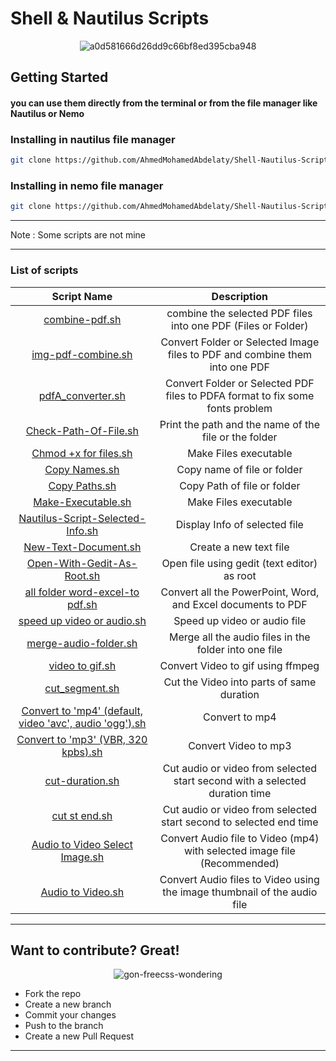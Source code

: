 # Shell & Nautilus Scripts

<div align="center">
    <img src="https://github.com/AhmedMohamedAbdelaty/Shell-Nautilus-Scripts/assets/73834838/7ce3e469-cb6b-4bb6-acad-5cfa9ccc4753" alt="a0d581666d26dd9c66bf8ed395cba948">
</div>

## Getting Started

#### you can use them directly from the terminal or from the file manager like Nautilus or Nemo

### Installing in nautilus file manager

```bash
git clone https://github.com/AhmedMohamedAbdelaty/Shell-Nautilus-Scripts ~/.local/share/nautilus/scripts
```

### Installing in nemo file manager

```bash
git clone https://github.com/AhmedMohamedAbdelaty/Shell-Nautilus-Scripts ~/.local/share/nemo/scripts
```

------

Note : Some scripts are not mine

---------

### List of scripts

| Script Name | Description |
| :---------: | :---------: |
| [combine-pdf.sh](https://github.com/AhmedMohamedAbdelaty/Shell-Nautilus-Scripts/blob/main/PDF/compine-pdf.sh) | combine the selected PDF files into one PDF (Files or Folder) |
| [img-pdf-combine.sh](https://github.com/AhmedMohamedAbdelaty/Shell-Nautilus-Scripts/blob/main/PDF/img-pdf-combine.sh) | Convert Folder or Selected Image files to PDF and combine them into one PDF |
| [pdfA_converter.sh](https://github.com/AhmedMohamedAbdelaty/Shell-Nautilus-Scripts/blob/main/PDF/pdfA_converter.sh) | Convert Folder or Selected PDF files to PDFA format to fix some fonts problem |
| [Check-Path-Of-File.sh](https://github.com/AhmedMohamedAbdelaty/Shell-Nautilus-Scripts/blob/main/Files/Check-Path-Of-File.sh) | Print the path and the name of the file or the folder |
| [Chmod +x for files.sh](https://github.com/AhmedMohamedAbdelaty/Shell-Nautilus-Scripts/blob/main/Files/Chmod%20%2Bx%20for%20files.sh) | Make Files executable |
| [Copy Names.sh](https://github.com/AhmedMohamedAbdelaty/Shell-Nautilus-Scripts/blob/main/Files/Copy%20Names.sh) | Copy name of file or folder |
| [Copy Paths.sh](https://github.com/AhmedMohamedAbdelaty/Shell-Nautilus-Scripts/blob/main/Files/Copy%20Paths.sh) | Copy Path of file or folder |
| [Make-Executable.sh](https://github.com/AhmedMohamedAbdelaty/Shell-Nautilus-Scripts/blob/main/Files/Make-Executable.sh) | Make Files executable |
| [Nautilus-Script-Selected-Info.sh](https://github.com/AhmedMohamedAbdelaty/Shell-Nautilus-Scripts/blob/main/Files/Nautilus-Script-Selected-Info.sh) | Display Info of selected file |
| [New-Text-Document.sh](https://github.com/AhmedMohamedAbdelaty/Shell-Nautilus-Scripts/blob/main/Files/New-Text-Document.sh) | Create a new text file |
| [Open-With-Gedit-As-Root.sh](https://github.com/AhmedMohamedAbdelaty/Shell-Nautilus-Scripts/blob/main/Files/Open-With-Gedit-As-Root.sh) | Open file using gedit (text editor) as root |
| [all folder word-excel-to pdf.sh](https://github.com/AhmedMohamedAbdelaty/Shell-Nautilus-Scripts/blob/main/Files/all%20folder%20word-excel-to%20pdf.sh) | Convert all the PowerPoint, Word, and Excel documents to PDF |
| [speed up video or audio.sh](https://github.com/AhmedMohamedAbdelaty/Shell-Nautilus-Scripts/blob/main/Audio-Video-Images/speed%20up%20video%20or%20audio.sh) | Speed up video or audio file |
| [merge-audio-folder.sh](https://github.com/AhmedMohamedAbdelaty/Shell-Nautilus-Scripts/blob/main/Audio-Video-Images/merge-audio-folder.sh) | Merge all the audio files in the folder into one file |
| [video to gif.sh](https://github.com/AhmedMohamedAbdelaty/Shell-Nautilus-Scripts/blob/main/Audio-Video-Images/gif/video%20to%20gif.sh) | Convert Video to gif using ffmpeg |
| [cut_segment.sh](https://github.com/AhmedMohamedAbdelaty/Shell-Nautilus-Scripts/blob/main/Audio-Video-Images/Cut%20Audio%20-%20Video/cut_segment.sh) | Cut the Video into parts of same duration |
| [Convert to 'mp4' (default, video 'avc', audio 'ogg').sh](https://github.com/AhmedMohamedAbdelaty/Shell-Nautilus-Scripts/blob/main/Audio-Video-Images/Convert%20to%20'mp4'%20(default%2C%20video%20'avc'%2C%20audio%20'ogg').sh) | Convert to mp4 |
| [Convert to 'mp3' (VBR, 320 kpbs).sh](https://github.com/AhmedMohamedAbdelaty/Shell-Nautilus-Scripts/blob/main/Audio-Video-Images/Convert%20to%20'mp3'%20(VBR%2C%20320%20kpbs).sh) | Convert Video to mp3 |
| [cut-duration.sh](https://github.com/AhmedMohamedAbdelaty/Shell-Nautilus-Scripts/blob/main/Audio-Video-Images/Cut%20Audio%20-%20Video/cut-duration.sh) | Cut audio or video from selected start second with a selected duration time |
| [cut st end.sh](https://github.com/AhmedMohamedAbdelaty/Shell-Nautilus-Scripts/blob/main/Audio-Video-Images/Cut%20Audio%20-%20Video/cut%20st%20end.sh) | Cut audio or video from selected start second to selected end time |
| [Audio to Video Select Image.sh](https://github.com/AhmedMohamedAbdelaty/Shell-Nautilus-Scripts/blob/main/Audio-Video-Images/Audio%20to%20Video/Audio%20to%20Video%20Select%20Image.sh) | Convert Audio file to Video (mp4) with selected image file (Recommended) |
| [Audio to Video.sh](https://github.com/AhmedMohamedAbdelaty/Shell-Nautilus-Scripts/blob/main/Audio-Video-Images/Audio%20to%20Video/Audio%20to%20Video.sh) | Convert Audio files to Video using the image thumbnail of the audio file |

-------
## Want to contribute? Great!

<div align="center">
    <img src="https://github.com/AhmedMohamedAbdelaty/Shell-Nautilus-Scripts/assets/73834838/a75b5e6e-7f3e-4439-9e89-4abd9ff1881b" alt="gon-freecss-wondering">
</div>

- Fork the repo
- Create a new branch
- Commit your changes
- Push to the branch
- Create a new Pull Request

-------